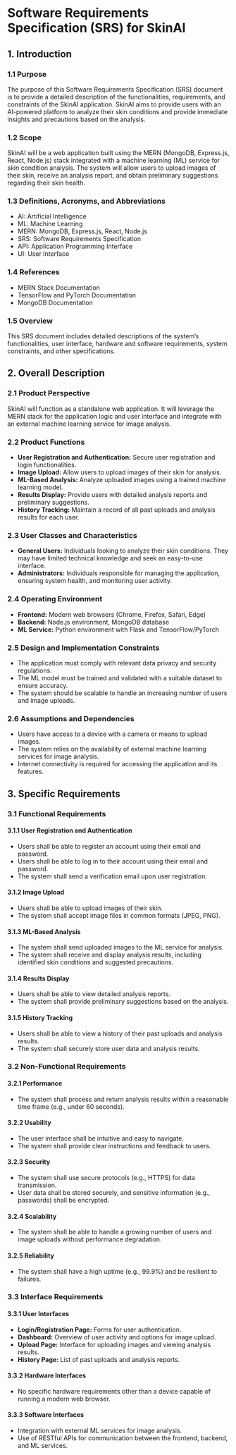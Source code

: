 # Software Requirements Specification (SRS) for SkinAI

## 1. Introduction
### 1.1 Purpose
The purpose of this Software Requirements Specification (SRS) document is to provide a detailed description of the functionalities, requirements, and constraints of the SkinAI application. SkinAI aims to provide users with an AI-powered platform to analyze their skin conditions and provide immediate insights and precautions based on the analysis.

### 1.2 Scope
SkinAI will be a web application built using the MERN (MongoDB, Express.js, React, Node.js) stack integrated with a machine learning (ML) service for skin condition analysis. The system will allow users to upload images of their skin, receive an analysis report, and obtain preliminary suggestions regarding their skin health.

### 1.3 Definitions, Acronyms, and Abbreviations
- AI: Artificial Intelligence
- ML: Machine Learning
- MERN: MongoDB, Express.js, React, Node.js
- SRS: Software Requirements Specification
- API: Application Programming Interface
- UI: User Interface

### 1.4 References
- MERN Stack Documentation
- TensorFlow and PyTorch Documentation
- MongoDB Documentation

### 1.5 Overview
This SRS document includes detailed descriptions of the system’s functionalities, user interface, hardware and software requirements, system constraints, and other specifications.

## 2. Overall Description
### 2.1 Product Perspective
SkinAI will function as a standalone web application. It will leverage the MERN stack for the application logic and user interface and integrate with an external machine learning service for image analysis.

### 2.2 Product Functions
- **User Registration and Authentication:** Secure user registration and login functionalities.
- **Image Upload:** Allow users to upload images of their skin for analysis.
- **ML-Based Analysis:** Analyze uploaded images using a trained machine learning model.
- **Results Display:** Provide users with detailed analysis reports and preliminary suggestions.
- **History Tracking:** Maintain a record of all past uploads and analysis results for each user.

### 2.3 User Classes and Characteristics
- **General Users:** Individuals looking to analyze their skin conditions. They may have limited technical knowledge and seek an easy-to-use interface.
- **Administrators:** Individuals responsible for managing the application, ensuring system health, and monitoring user activity.

### 2.4 Operating Environment
- **Frontend:** Modern web browsers (Chrome, Firefox, Safari, Edge)
- **Backend:** Node.js environment, MongoDB database
- **ML Service:** Python environment with Flask and TensorFlow/PyTorch

### 2.5 Design and Implementation Constraints
- The application must comply with relevant data privacy and security regulations.
- The ML model must be trained and validated with a suitable dataset to ensure accuracy.
- The system should be scalable to handle an increasing number of users and image uploads.

### 2.6 Assumptions and Dependencies
- Users have access to a device with a camera or means to upload images.
- The system relies on the availability of external machine learning services for image analysis.
- Internet connectivity is required for accessing the application and its features.

## 3. Specific Requirements
### 3.1 Functional Requirements
#### 3.1.1 User Registration and Authentication
- Users shall be able to register an account using their email and password.
- Users shall be able to log in to their account using their email and password.
- The system shall send a verification email upon user registration.

#### 3.1.2 Image Upload
- Users shall be able to upload images of their skin.
- The system shall accept image files in common formats (JPEG, PNG).

#### 3.1.3 ML-Based Analysis
- The system shall send uploaded images to the ML service for analysis.
- The system shall receive and display analysis results, including identified skin conditions and suggested precautions.

#### 3.1.4 Results Display
- Users shall be able to view detailed analysis reports.
- The system shall provide preliminary suggestions based on the analysis.

#### 3.1.5 History Tracking
- Users shall be able to view a history of their past uploads and analysis results.
- The system shall securely store user data and analysis results.

### 3.2 Non-Functional Requirements
#### 3.2.1 Performance
- The system shall process and return analysis results within a reasonable time frame (e.g., under 60 seconds).

#### 3.2.2 Usability
- The user interface shall be intuitive and easy to navigate.
- The system shall provide clear instructions and feedback to users.

#### 3.2.3 Security
- The system shall use secure protocols (e.g., HTTPS) for data transmission.
- User data shall be stored securely, and sensitive information (e.g., passwords) shall be encrypted.

#### 3.2.4 Scalability
- The system shall be able to handle a growing number of users and image uploads without performance degradation.

#### 3.2.5 Reliability
- The system shall have a high uptime (e.g., 99.9%) and be resilient to failures.

### 3.3 Interface Requirements
#### 3.3.1 User Interfaces
- **Login/Registration Page:** Forms for user authentication.
- **Dashboard:** Overview of user activity and options for image upload.
- **Upload Page:** Interface for uploading images and viewing analysis results.
- **History Page:** List of past uploads and analysis reports.

#### 3.3.2 Hardware Interfaces
- No specific hardware requirements other than a device capable of running a modern web browser.

#### 3.3.3 Software Interfaces
- Integration with external ML services for image analysis.
- Use of RESTful APIs for communication between the frontend, backend, and ML services.
